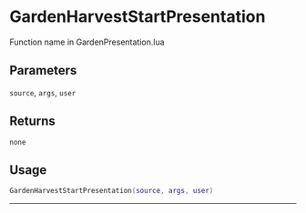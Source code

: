 # GardenHarvestStartPresentation
Function name in GardenPresentation.lua
## Parameters
`source`, `args`, `user`
## Returns
`none`
## Usage
```lua
GardenHarvestStartPresentation(source, args, user)
```
---
